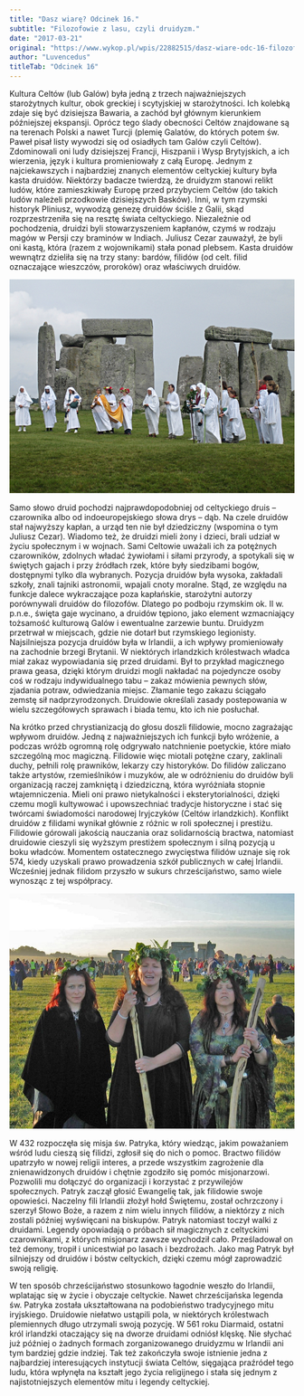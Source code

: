 ```yaml
---
title: "Dasz wiarę? Odcinek 16."
subtitle: "Filozofowie z lasu, czyli druidyzm."
date: "2017-03-21"
original: "https://www.wykop.pl/wpis/22882515/dasz-wiare-odc-16-filozofowie-z-lasu-czyli-druidyz/"
author: "Luvencedus"
titleTab: "Odcinek 16"
---
```


Kultura Celtów (lub Galów) była jedną z trzech najważniejszych starożytnych kultur, obok greckiej i scytyjskiej w starożytności. Ich kolebką zdaje się być dzisiejsza Bawaria, a zachód był głównym kierunkiem późniejszej ekspansji. Oprócz tego ślady obecności Celtów znajdowane są na terenach Polski a nawet Turcji (plemię Galatów, do których potem św. Paweł pisał listy wywodzi się od osiadłych tam Galów czyli Celtów). Zdominowali oni ludy dzisiejszej Francji, Hiszpanii i Wysp Brytyjskich, a ich wierzenia, język i kultura promieniowały z całą Europę. Jednym z najciekawszych i najbardziej znanych elementów celtyckiej kultury była kasta druidów. Niektórzy badacze twierdzą, że druidyzm stanowi relikt ludów, które zamieszkiwały Europę przed przybyciem Celtów (do takich ludów należeli przodkowie dzisiejszych Basków). Inni, w tym rzymski historyk Pliniusz, wywodzą genezę druidów ściśle z Galii, skąd rozprzestrzeniła się na resztę świata celtyckiego. Niezależnie od pochodzenia, druidzi byli stowarzyszeniem kapłanów, czymś w rodzaju magów w Persji czy braminów w Indiach. Juliusz Cezar zauważył, że byli oni kastą, która (razem z wojownikami) stała ponad plebsem. Kasta druidów wewnątrz dzieliła się na trzy stany: bardów, filidów (od celt. filid oznaczające wieszczów, proroków) oraz właściwych druidów.

!["Współcześni druidzi"](../images/odc16/modern_druids.jpg "Współcześni druidzi.")

Samo słowo druid pochodzi najprawdopodobniej od celtyckiego druis – czarownika albo od indoeuropejskiego słowa drys – dąb. Na czele druidów stał najwyższy kapłan, a urząd ten nie był dziedziczny (wspomina o tym Juliusz Cezar). Wiadomo też, że druidzi mieli żony i dzieci, brali udział w życiu społecznym i w wojnach. Sami Celtowie uważali ich za potężnych czarowników, zdolnych władać żywiołami i siłami przyrody, a spotykali się w świętych gajach i przy źródłach rzek, które były siedzibami bogów, dostępnymi tylko dla wybranych. Pozycja druidów była wysoka, zakładali szkoły, znali tajniki astronomii, wpajali cnoty moralne. Stąd, ze względu na funkcje dalece wykraczające poza kapłańskie, starożytni autorzy porównywali druidów do filozofów. Dlatego po podboju rzymskim ok. II w. p.n.e., święta gaje wycinano, a druidów tępiono, jako element wzmacniający tożsamość kulturową Galów i ewentualne zarzewie buntu. Druidyzm przetrwał w miejscach, gdzie nie dotarł but rzymskiego legionisty. Najsilniejsza pozycja druidów była w Irlandii, a ich wpływy promieniowały na zachodnie brzegi Brytanii. W niektórych irlandzkich królestwach władca miał zakaz wypowiadania się przed druidami. Był to przykład magicznego prawa geasa, dzięki którym druidzi mogli nakładać na pojedyncze osoby coś w rodzaju indywidualnego tabu – zakaz mówienia pewnych słów, zjadania potraw, odwiedzania miejsc. Złamanie tego zakazu ściągało zemstę sił nadprzyrodzonych. Druidowie określali zasady postepowania w wielu szczegółowych sprawach i biada temu, kto ich nie posłuchał.

Na krótko przed chrystianizacją do głosu doszli filidowie, mocno zagrażając wpływom druidów. Jedną z najważniejszych ich funkcji było wróżenie, a podczas wróżb ogromną rolę odgrywało natchnienie poetyckie, które miało szczególną moc magiczną. Filidowie więc miotali potężne czary, zaklinali duchy, pełnili rolę prawników, lekarzy czy historyków. Do filidów zaliczano także artystów, rzemieślników i muzyków, ale w odróżnieniu do druidów byli organizacją raczej zamkniętą i dziedziczną, która wyróżniała stopnie wtajemniczenia. Mieli oni prawo nietykalności i eksterytorialności, dzięki czemu mogli kultywować i upowszechniać tradycje historyczne i stać się twórcami świadomości narodowej Iryjczyków (Celtów irlandzkich). Konflikt druidów z filidami wynikał głównie z różnic w roli społecznej i prestiżu. Filidowie górowali jakością nauczania oraz solidarnością bractwa, natomiast druidowie cieszyli się wyższym prestiżem społecznym i silną pozycją u boku władców. Momentem ostatecznego zwycięstwa filidów uznaje się rok 574, kiedy uzyskali prawo prowadzenia szkół publicznych w całej Irlandii. Wcześniej jednak filidom przyszło w sukurs chrześcijaństwo, samo wiele wynosząc z tej współpracy.

!["Współczesne druidki na święcie przesilenia letniego"](../images/odc16/modern_druids2.jpg "Współczesne druidki na święcie przesilenia letniego.")

W 432 rozpoczęła się misja św. Patryka, który wiedząc, jakim poważaniem wśród ludu cieszą się filidzi, zgłosił się do nich o pomoc. Bractwo filidów upatrzyło w nowej religii interes, a przede wszystkim zagrożenie dla znienawidzonych druidów i chętnie zgodziło się pomóc misjonarzowi. Pozwolili mu dołączyć do organizacji i korzystać z przywilejów społecznych. Patryk zaczął głosić Ewangelię tak, jak filidowie swoje opowieści. Naczelny fili Irlandii złożył hołd Świętemu, został ochrzczony i szerzył Słowo Boże, a razem z nim wielu innych filidów, a niektórzy z nich zostali później wyświęcani na biskupów. Patryk natomiast toczył walki z druidami. Legendy opowiadają o próbach sił magicznych z celtyckimi czarownikami, z których misjonarz zawsze wychodził cało. Prześladował on też demony, tropił i unicestwiał po lasach i bezdrożach. Jako mag Patryk był silniejszy od druidów i bóstw celtyckich, dzięki czemu mógł zaprowadzić swoją religię.

W ten sposób chrześcijaństwo stosunkowo łagodnie weszło do Irlandii, wplatając się w życie i obyczaje celtyckie. Nawet chrześcijańska legenda św. Patryka została ukształtowana na podobieństwo tradycyjnego mitu iryjskiego. Druidowie niełatwo ustąpili pola, w niektórych królestwach plemiennych długo utrzymali swoją pozycję. W 561 roku Diarmaid, ostatni król irlandzki otaczający się na dworze druidami odniósł klęskę. Nie słychać już później o żadnych formach zorganizowanego druidyzmu w Irlandii ani tym bardziej gdzie indziej. Tak też zakończyła swoje istnienie jedna z najbardziej interesujących instytucji świata Celtów, sięgająca praźródeł tego ludu, która wpłynęła na kształt jego życia religijnego i stała się jednym z najistotniejszych elementów mitu i legendy celtyckiej.